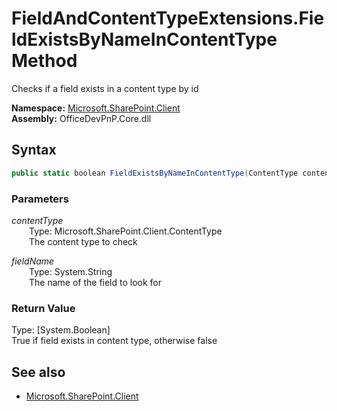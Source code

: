 # FieldAndContentTypeExtensions.FieldExistsByNameInContentType Method  
Checks if a field exists in a content type by id  

**Namespace:** [Microsoft.SharePoint.Client](Microsoft.SharePoint.Client.md)  
**Assembly:** OfficeDevPnP.Core.dll  
## Syntax
```C#
public static boolean FieldExistsByNameInContentType(ContentType contentType,String fieldName)
```
### Parameters
*contentType*  
&emsp;&emsp;Type: Microsoft.SharePoint.Client.ContentType  
&emsp;&emsp;The content type to check  
  
*fieldName*  
&emsp;&emsp;Type: System.String  
&emsp;&emsp;The name of the field to look for  
  
### Return Value
Type: [System.Boolean]  
True if field exists in content type, otherwise false

## See also
- [Microsoft.SharePoint.Client](Microsoft.SharePoint.Client.md)
